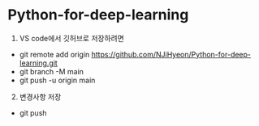 # Python-for-deep-learning

1. VS code에서 깃허브로 저장하려면
 - git remote add origin https://github.com/NJiHyeon/Python-for-deep-learning.git
 - git branch -M main
 - git push -u origin main

2. 변경사항 저장
 - git push

